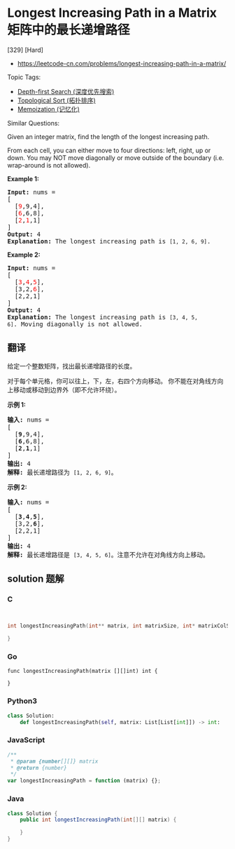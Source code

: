 # Longest Increasing Path in a Matrix 矩阵中的最长递增路径

[329] [Hard]

- https://leetcode-cn.com/problems/longest-increasing-path-in-a-matrix/

Topic Tags:

- [Depth-first Search (深度优先搜索)](https://leetcode-cn.com/tag/depth-first-search/)
- [Topological Sort (拓扑排序)](https://leetcode-cn.com/tag/topological-sort/)
- [Memoization (记忆化)](https://leetcode-cn.com/tag/memoization/)

Similar Questions:

Given an integer matrix, find the length of the longest increasing path.

From each cell, you can either move to four directions: left, right, up or down. You may NOT move diagonally or move outside of the boundary (i.e. wrap-around is not allowed).

**Example 1:**

<pre><strong>Input: </strong>nums = 
[
  [<font color="red">9</font>,9,4],
  [<font color="red">6</font>,6,8],
  [<font color="red">2</font>,<font color="red">1</font>,1]
] 
<strong>Output:</strong> 4 
<strong>Explanation:</strong> The longest increasing path is <code>[1, 2, 6, 9]</code>.
</pre>

**Example 2:**

<pre><strong>Input:</strong> nums = 
[
  [<font color="red">3</font>,<font color="red">4</font>,<font color="red">5</font>],
  [3,2,<font color="red">6</font>],
  [2,2,1]
] 
<strong>Output: </strong>4 
<strong>Explanation: </strong>The longest increasing path is <code>[3, 4, 5, 6]</code>. Moving diagonally is not allowed.
</pre>

## 翻译

给定一个整数矩阵，找出最长递增路径的长度。

对于每个单元格，你可以往上，下，左，右四个方向移动。 你不能在对角线方向上移动或移动到边界外（即不允许环绕）。

**示例 1:**

<pre><strong>输入: </strong>nums = 
[
  [<strong>9</strong>,9,4],
  [<strong>6</strong>,6,8],
  [<strong>2</strong>,<strong>1</strong>,1]
] 
<strong>输出:</strong> 4 
<strong>解释:</strong> 最长递增路径为&nbsp;<code>[1, 2, 6, 9]</code>。</pre>

**示例 2:**

<pre><strong>输入:</strong> nums = 
[
  [<strong>3</strong>,<strong>4</strong>,<strong>5</strong>],
  [3,2,<strong>6</strong>],
  [2,2,1]
] 
<strong>输出: </strong>4 
<strong>解释: </strong>最长递增路径是&nbsp;<code>[3, 4, 5, 6]</code>。注意不允许在对角线方向上移动。
</pre>

## solution 题解

### C

```c


int longestIncreasingPath(int** matrix, int matrixSize, int* matrixColSize){

}


```

### Go

```golang
func longestIncreasingPath(matrix [][]int) int {

}
```

### Python3

```python
class Solution:
    def longestIncreasingPath(self, matrix: List[List[int]]) -> int:

```

### JavaScript

```javascript
/**
 * @param {number[][]} matrix
 * @return {number}
 */
var longestIncreasingPath = function (matrix) {};
```

### Java

```java
class Solution {
    public int longestIncreasingPath(int[][] matrix) {

    }
}
```
